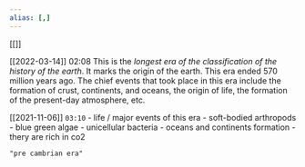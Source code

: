 ```yaml
---
alias: [,]
---
```

[[]]

[[2022-03-14]] 02:08
This is the *longest era of the classification of the history of the earth*.
It marks the origin of the earth.
This era ended 570 million years ago.
The chief events that took place in this era include the formation of crust, continents, and oceans, the origin of life, the formation of the present-day atmosphere, etc.

[[2021-11-06]]  `03:10`
	- life / major events of this era
		- soft-bodied arthropods
		- blue green algae
		- unicellular bacteria
		- oceans and continents formation - thery are rich in co2
```query
"pre cambrian era"
```
